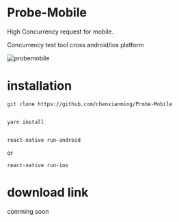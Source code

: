 # Probe-Mobile
High Concurrency request for mobile.

Concurrency test tool cross android/ios platform

![probemobile](http://www.coldnoir.com/probemobile.gif)


# installation

    git clone https://github.com/chenxianming/Probe-Mobile
    

    yarn install
    
    
    react-native run-android
    
or

    react-native run-ios
    
    
    
# download link

comming soon